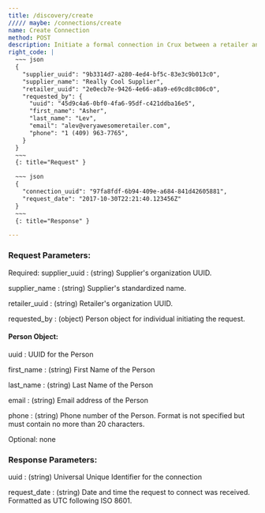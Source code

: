 ```yaml
---
title: /discovery/create
///// maybe: /connections/create
name: Create Connection
method: POST
description: Initiate a formal connection in Crux between a retailer and a supplier
right_code: |
  ~~~ json
  {
    "supplier_uuid": "9b3314d7-a280-4ed4-bf5c-83e3c9b013c0",
    "supplier_name": "Really Cool Supplier",
    "retailer_uuid": "2e0ecb7e-9426-4e66-a8a9-e69cd8c806c0",
    "requested_by": {
      "uuid": "45d9c4a6-0bf0-4fa6-95df-c421ddba16e5",
      "first_name": "Asher",
      "last_name": "Lev",
      "email": "alev@veryawesomeretailer.com",
      "phone": "1 (409) 963-7765",
    }
  }
  ~~~
  {: title="Request" }

  ~~~ json
  {
    "connection_uuid": "97fa8fdf-6b94-409e-a684-841d42605881",
    "request_date": "2017-10-30T22:21:40.123456Z"
  }
  ~~~
  {: title="Response" }

---
```

### Request Parameters:

Required:
supplier_uuid
: (string) Supplier's organization UUID.

supplier_name
: (string) Supplier's standardized name.

retailer_uuid
: (string) Retailer's organization UUID.

requested_by
: (object) Person object for individual initiating the request.

#### Person Object:

uuid
: UUID for the Person

first_name
: (string) First Name of the Person

last_name
: (string) Last Name of the Person

email
: (string) Email address of the Person

phone
: (string) Phone number of the Person. Format is not specified but must contain no more than 20 characters.

Optional: none


### Response Parameters:

uuid
: (string) Universal Unique Identifier for the connection

request_date
: (string) Date and time the request to connect was received. Formatted as UTC following ISO 8601.
